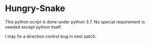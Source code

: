 # Hungry-Snake
This python script is done under python 3.7. No special requirement is needed except python itself.

I may fix a direction control bug in next patch.